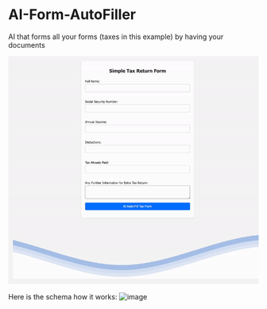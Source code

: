 # AI-Form-AutoFiller
AI that forms all your forms (taxes in this example) by having your documents

![](AI_form_fill.gif)

Here is the schema how it works:
![image](https://github.com/sinanazeri/AI-Form-AutoFiller/assets/121966646/daf10a16-0a3f-4594-9810-a9d3ee77ba69)
